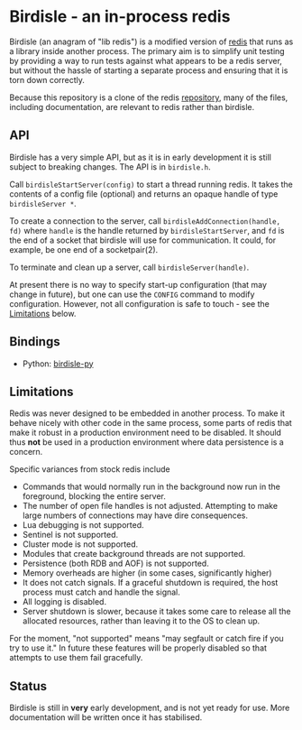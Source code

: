# Birdisle - an in-process redis

Birdisle (an anagram of "lib redis") is a modified version of
[redis](https://redis.io) that runs as a library inside another process. The
primary aim is to simplify unit testing by providing a way to run tests
against what appears to be a redis server, but without the hassle of starting a
separate process and ensuring that it is torn down correctly.

Because this repository is a clone of the redis
[repository](https://github.com/antirez/redis), many of the files, including
documentation, are relevant to redis rather than birdisle.

## API

Birdisle has a very simple API, but as it is in early development it is still
subject to breaking changes. The API is in `birdisle.h`.

Call `birdisleStartServer(config)` to start a thread running redis. It takes the contents
of a config file (optional) and returns an opaque handle of type `birdisleServer *`.

To create a connection to the server, call `birdisleAddConnection(handle, fd)`
where `handle` is the handle returned by `birdisleStartServer`, and `fd` is the
end of a socket that birdisle will use for communication. It could, for
example, be one end of a socketpair(2).

To terminate and clean up a server, call `birdisleServer(handle)`.

At present there is no way to specify start-up configuration (that may change
in future), but one can use the `CONFIG` command to modify configuration.
However, not all configuration is safe to touch - see the
[Limitations](#limitations) below.

## Bindings

- Python: [birdisle-py](https://github.com/bmerry/birdisle-py)

## Limitations

Redis was never designed to be embedded in another process. To make it behave
nicely with other code in the same process, some parts of redis that make it
robust in a production environment need to be disabled. It should thus **not**
be used in a production environment where data persistence is a concern.

Specific variances from stock redis include

- Commands that would normally run in the background now run in the foreground,
  blocking the entire server.
- The number of open file handles is not adjusted. Attempting to make large
  numbers of connections may have dire consequences.
- Lua debugging is not supported.
- Sentinel is not supported.
- Cluster mode is not supported.
- Modules that create background threads are not supported.
- Persistence (both RDB and AOF) is not supported.
- Memory overheads are higher (in some cases, significantly higher)
- It does not catch signals. If a graceful shutdown is required, the host
  process must catch and handle the signal.
- All logging is disabled.
- Server shutdown is slower, because it takes some care to release all the
  allocated resources, rather than leaving it to the OS to clean up.

For the moment, "not supported" means "may segfault or catch fire if you try to
use it." In future these features will be properly disabled so that attempts to
use them fail gracefully.

## Status

Birdisle is still in **very** early development, and is not yet ready for use.
More documentation will be written once it has stabilised.
